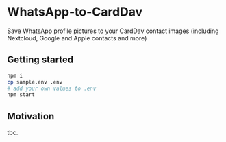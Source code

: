# WhatsApp-to-CardDav

Save WhatsApp profile pictures to your CardDav contact images (including Nextcloud, Google and Apple contacts and more)

## Getting started

```sh
npm i
cp sample.env .env
# add your own values to .env
npm start
```

## Motivation

tbc.
